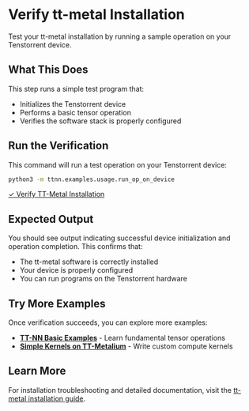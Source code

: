 # Verify tt-metal Installation

Test your tt-metal installation by running a sample operation on your Tenstorrent device.

## What This Does

This step runs a simple test program that:
- Initializes the Tenstorrent device
- Performs a basic tensor operation
- Verifies the software stack is properly configured

## Run the Verification

This command will run a test operation on your Tenstorrent device:

```bash
python3 -m ttnn.examples.usage.run_op_on_device
```

[✓ Verify TT-Metal Installation](command:tenstorrent.verifyInstallation)

## Expected Output

You should see output indicating successful device initialization and operation completion. This confirms that:
- The tt-metal software is correctly installed
- Your device is properly configured
- You can run programs on the Tenstorrent hardware

## Try More Examples

Once verification succeeds, you can explore more examples:

- **[TT-NN Basic Examples](https://docs.tenstorrent.com/tt-metal/latest/ttnn/ttnn/usage.html#basic-examples)** - Learn fundamental tensor operations
- **[Simple Kernels on TT-Metalium](https://docs.tenstorrent.com/tt-metal/latest/tt-metalium/tt_metal/examples/index.html)** - Write custom compute kernels

## Learn More

For installation troubleshooting and detailed documentation, visit the [tt-metal installation guide](https://github.com/tenstorrent/tt-metal/blob/main/INSTALLING.md).
